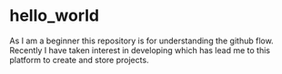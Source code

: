 # hello_world
As  I am a beginner this repository is for understanding the github flow. Recently I have taken interest in developing which has lead me to this platform to create and store projects. 
